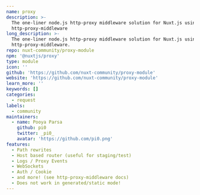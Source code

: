 ```yaml
---
name: proxy
description: >-
  The one-liner node.js http-proxy middleware solution for Nuxt.js using
  http-proxy-middleware
long_description: >-
  The one-liner node.js http-proxy middleware solution for Nuxt.js using
  http-proxy-middleware.
repo: nuxt-community/proxy-module
npm: '@nuxtjs/proxy'
type: module
icon: ''
github: 'https://github.com/nuxt-community/proxy-module'
website: 'https://github.com/nuxt-community/proxy-module'
learn_more: ''
keywords: []
categories:
  - request
labels:
  - community
maintainers:
  - name: Pooya Parsa
    github: pi0
    twitter: _pi0_
    avatar: 'https://github.com/pi0.png'
features:
  - Path rewrites
  - Host based router (useful for staging/test)
  - Logs / Proxy Events
  - WebSockets
  - Auth / Cookie
  - and more! (see http-proxy-middleware docs)
  - Does not work in generated/static mode!
---
```

